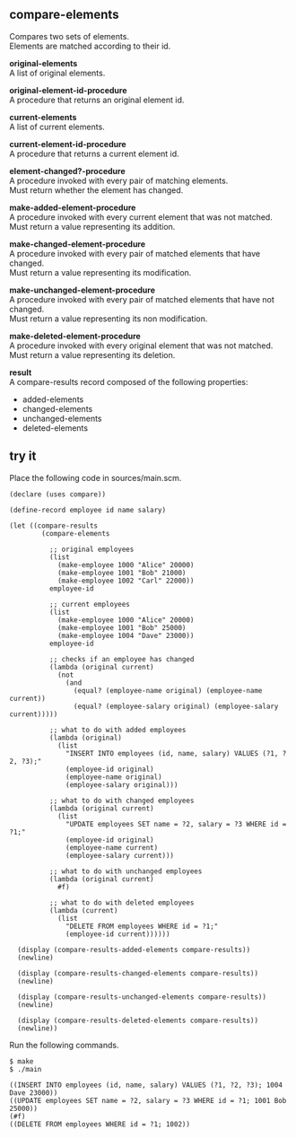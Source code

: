 compare-elements
----------------
Compares two sets of elements.  
Elements are matched according to their id.

__original-elements__  
A list of original elements.

__original-element-id-procedure__  
A procedure that returns an original element id.

__current-elements__  
A list of current elements.

__current-element-id-procedure__  
A procedure that returns a current element id.

__element-changed?-procedure__  
A procedure invoked with every pair of matching elements.  
Must return whether the element has changed.

__make-added-element-procedure__  
A procedure invoked with every current element that was not matched.  
Must return a value representing its addition.

__make-changed-element-procedure__  
A procedure invoked with every pair of matched elements that have changed.  
Must return a value representing its modification.

__make-unchanged-element-procedure__  
A procedure invoked with every pair of matched elements that have not changed.  
Must return a value representing its non modification.

__make-deleted-element-procedure__  
A procedure invoked with every original element that was not matched.  
Must return a value representing its deletion.

__result__  
A compare-results record composed of the following properties:

- added-elements
- changed-elements
- unchanged-elements
- deleted-elements

try it
------
Place the following code in sources/main.scm.

    (declare (uses compare))

    (define-record employee id name salary)

    (let ((compare-results
            (compare-elements

              ;; original employees
              (list
                (make-employee 1000 "Alice" 20000)
                (make-employee 1001 "Bob" 21000)
                (make-employee 1002 "Carl" 22000))
              employee-id

              ;; current employees
              (list
                (make-employee 1000 "Alice" 20000)
                (make-employee 1001 "Bob" 25000)
                (make-employee 1004 "Dave" 23000))
              employee-id

              ;; checks if an employee has changed
              (lambda (original current)
                (not
                  (and
                    (equal? (employee-name original) (employee-name current))
                    (equal? (employee-salary original) (employee-salary current)))))

              ;; what to do with added employees
              (lambda (original)
                (list
                  "INSERT INTO employees (id, name, salary) VALUES (?1, ?2, ?3);"
                  (employee-id original)
                  (employee-name original)
                  (employee-salary original)))

              ;; what to do with changed employees
              (lambda (original current)
                (list
                  "UPDATE employees SET name = ?2, salary = ?3 WHERE id = ?1;"
                  (employee-id original)
                  (employee-name current)
                  (employee-salary current)))

              ;; what to do with unchanged employees
              (lambda (original current)
                #f)

              ;; what to do with deleted employees
              (lambda (current)
                (list
                  "DELETE FROM employees WHERE id = ?1;"
                  (employee-id current))))))

      (display (compare-results-added-elements compare-results))
      (newline)

      (display (compare-results-changed-elements compare-results))
      (newline)

      (display (compare-results-unchanged-elements compare-results))
      (newline)

      (display (compare-results-deleted-elements compare-results))
      (newline))

Run the following commands.

    $ make
    $ ./main

    ((INSERT INTO employees (id, name, salary) VALUES (?1, ?2, ?3); 1004 Dave 23000))
    ((UPDATE employees SET name = ?2, salary = ?3 WHERE id = ?1; 1001 Bob 25000))
    (#f)
    ((DELETE FROM employees WHERE id = ?1; 1002))
